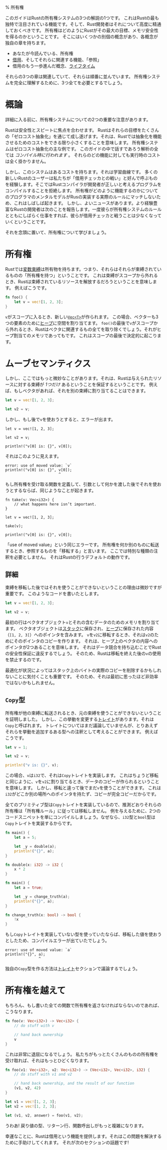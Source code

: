 % 所有権
<!--% Ownership-->

<!--This guide is one of three presenting Rust’s ownership system. This is one of-->
<!--Rust’s most unique and compelling features, with which Rust developers should-->
<!--become quite acquainted. Ownership is how Rust achieves its largest goal,-->
<!--memory safety. There are a few distinct concepts, each with its own-->
<!--chapter:-->
このガイドはRustの所有権システムの3つの解説の1つです。
これはRustの最も独特で注目されている機能です。そして、Rust開発者はそれについて高度に精通しておくべきです。
所有権はどのようにRustがその最大の目標、メモリ安全性を得るのかということです。
そこにはいくつかの別個の概念があり、各概念が独自の章を持ちます。

<!--* ownership, which you’re reading now-->
<!--* [borrowing][borrowing], and their associated feature ‘references’-->
<!--* [lifetimes][lifetimes], an advanced concept of borrowing-->
* あなたが今読んでいる、所有権
* [借用][borrowing]、そしてそれらに関連する機能、「参照」
* 借用のもう一歩進んだ概念、[ライフタイム][lifetimes]

<!--These three chapters are related, and in order. You’ll need all three to fully-->
<!--understand the ownership system.-->
それらの3つの章は関連していて、それらは順番に並んでいます。
所有権システムを完全に理解するために、3つ全てを必要とするでしょう。

[borrowing]: references-and-borrowing.html
[lifetimes]: lifetimes.html

<!--# Meta-->
# 概論

<!--Before we get to the details, two important notes about the ownership system.-->
詳細に入る前に、所有権システムについての2つの重要な注意があります。

<!--Rust has a focus on safety and speed. It accomplishes these goals through many-->
<!--‘zero-cost abstractions’, which means that in Rust, abstractions cost as little-->
<!--as possible in order to make them work. The ownership system is a prime example-->
<!--of a zero-cost abstraction. All of the analysis we’ll talk about in this guide-->
<!--is _done at compile time_. You do not pay any run-time cost for any of these-->
<!--features.-->
Rustは安全性とスピートに焦点を合わせます。
Rustはそれらの目標をたくさんの「ゼロコスト抽象化」を通じて成し遂げます。それは、Rustでは抽象化を機能させるためのコストをできる限り小さくすることを意味します。
所有権システムはゼロコスト抽象化の主な例です。
このガイドの中で話すであろう解析の全ては _コンパイル時に行われます_ 。
それらのどの機能に対しても実行時のコストは全く掛かりません。

<!--However, this system does have a certain cost: learning curve. Many new users-->
<!--to Rust experience something we like to call ‘fighting with the borrow-->
<!--checker’, where the Rust compiler refuses to compile a program that the author-->
<!--thinks is valid. This often happens because the programmer’s mental model of-->
<!--how ownership should work doesn’t match the actual rules that Rust implements.-->
<!--You probably will experience similar things at first. There is good news,-->
<!--however: more experienced Rust developers report that once they work with the-->
<!--rules of the ownership system for a period of time, they fight the borrow-->
<!--checker less and less.-->
しかし、このシステムはあるコストを持ちます。それは学習曲線です。
多くの新しいRustのユーザーは私たちが「借用チェッカとの戦い」と好んで呼ぶものを経験します。そこではRustコンパイラが開発者が正しいと考えるプログラムをコンパイルすることを拒絶します。
所有権がどのように機能するのかについてのプログラマのメンタルモデルがRusの実装する実際のルールにマッチしないため、これはしばしば起きます。
しかし、よいニュースがあります。より経験豊富なRustの開発者は次のことを報告します。一度彼らが所有権システムのルールとともにしばらく仕事をすれば、彼らが借用チェッカと戦うことは少なくなっていくということです。

<!--With that in mind, let’s learn about ownership.-->
それを念頭に置いて、所有権について学びましょう。

<!--# Ownership-->
# 所有権

<!--[Variable bindings][bindings] have a property in Rust: they ‘have ownership’-->
<!--of what they’re bound to. This means that when a binding goes out of scope,-->
<!--Rust will free the bound resources. For example:-->
Rustでは[変数束縛][bindings]は所有物を持ちます。つまり、それらはそれらが束縛されているものの「所有権を持つ」ということです。
これは束縛がスコープから外れるとき、Rustは束縛されているリソースを解放するだろうということを意味します。
例えばこうです。

```rust
fn foo() {
    let v = vec![1, 2, 3];
}
```

<!--When `v` comes into scope, a new [`Vec<T>`][vect] is created. In this case, the-->
<!--vector also allocates space on [the heap][heap], for the three elements. When-->
<!--`v` goes out of scope at the end of `foo()`, Rust will clean up everything-->
<!--related to the vector, even the heap-allocated memory. This happens-->
<!--deterministically, at the end of the scope.-->
`v`がスコープに入るとき、新しい[`Vec<T>`][vect]が作られます。
この場合、ベクターも3つの要素のために[ヒープ][heap]に空間を割り当てます。
`foo()`の最後で`v`がスコープから外れるとき、Rustはベクタに関連するもの全てを取り除くでしょう。それがヒープ割当てのメモリであってもです。
これはスコープの最後で決定的に起こります。

[vect]: ../std/vec/struct.Vec.html
[heap]: the-stack-and-the-heap.html
[bindings]: variable-bindings.html

<!--# Move semantics-->
# ムーブセマンティクス

<!--There’s some more subtlety here, though: Rust ensures that there is _exactly-->
<!--one_ binding to any given resource. For example, if we have a vector, we can-->
<!--assign it to another binding:-->
しかし、ここではもっと微妙なことがあります。それは、Rustは与えられたリソースに対する束縛が _1つだけ_ あるということを保証するということです。
例えば、もしベクタがあれば、それを別の束縛に割り当てることはできます。

```rust
let v = vec![1, 2, 3];

let v2 = v;
```

<!--But, if we try to use `v` afterwards, we get an error:-->
しかし、もし後で`v`を使おうとすると、エラーが出ます。

```rust,ignore
let v = vec![1, 2, 3];

let v2 = v;

println!("v[0] is: {}", v[0]);
```

<!--It looks like this:-->
それはこのように見えます。

```text
error: use of moved value: `v`
println!("v[0] is: {}", v[0]);
                        ^
```

<!--A similar thing happens if we define a function which takes ownership, and-->
<!--try to use something after we’ve passed it as an argument:-->
もし所有権を受け取る関数を定義して、引数として何かを渡した後でそれを使おうとするならば、同じようなことが起きます。

```rust,ignore
fn take(v: Vec<i32>) {
    // what happens here isn’t important.
}

let v = vec![1, 2, 3];

take(v);

println!("v[0] is: {}", v[0]);
```

<!--Same error: ‘use of moved value’. When we transfer ownership to something else,-->
<!--we say that we’ve ‘moved’ the thing we refer to. You don’t need some sort of-->
<!--special annotation here, it’s the default thing that Rust does.-->
「use of moved value」という同じエラーです。
所有権を何か別のものに転送するとき、参照するものを「移転する」と言います。
ここでは特別な種類の注釈を必要としません。
それはRustの行うデフォルトの動作です。

<!--## The details-->
## 詳細

<!--The reason that we cannot use a binding after we’ve moved it is subtle, but-->
<!--important. When we write code like this:-->
束縛を移転した後ではそれを使うことができないということの理由は微妙ですが重要です。
このようなコードを書いたとします。

```rust
let v = vec![1, 2, 3];

let v2 = v;
```

<!--The first line allocates memory for the vector object, `v`, and for the data it-->
<!--contains. The vector object is stored on the [stack][sh] and contains a pointer-->
<!--to the content (`[1, 2, 3]`) stored on the [heap][sh]. When we move `v` to `v2`,-->
<!--it creates a copy of that pointer, for `v2`. Which means that there would be two-->
<!--pointers to the content of the vector on the heap. It would violate Rust’s-->
<!--safety guarantees by introducing a data race. Therefore, Rust forbids using `v`-->
<!--after we’ve done the move.-->
最初の行はベクタオブジェクト`v`とそれの含むデータのためのメモリを割り当てます。
ベクタオブジェクトは[スタック][sh]に保存され、[ヒープ][sh]に保存された内容（`[1, 2, 3]`）へのポインタを含みます。
`v`を`v2`に移転するとき、それは`v2`のためにそのポインタのコピーを作ります。
それは、ヒープ上のベクタの内容へのポインタが2つあることを意味します。
それはデータ競合を持ち込むことでRustの安全性保証に違反するでしょう。
そのため、Rustは移転を終えた後の`v`の使用を禁止するのです。

[sh]: the-stack-and-the-heap.html

<!--It’s also important to note that optimizations may remove the actual copy of-->
<!--the bytes on the stack, depending on circumstances. So it may not be as-->
<!--inefficient as it initially seems.-->
最適化が状況によってはスタック上のバイトの実際のコピーを削除するかもしれないことに気付くことも重要です。
そのため、それは最初に思ったほど非効率ではないかもしれません。

<!--## `Copy` types-->
## `Copy`型

<!--We’ve established that when ownership is transferred to another binding, you-->
<!--cannot use the original binding. However, there’s a [trait][traits] that changes this-->
<!--behavior, and it’s called `Copy`. We haven’t discussed traits yet, but for now,-->
<!--you can think of them as an annotation to a particular type that adds extra-->
<!--behavior. For example:-->
所有権が他の束縛に転送されるとき、元の束縛を使うことができないということを証明しました。
しかし、この挙動を変更する[トレイト][traits]があります。それは`Copy`と呼ばれます。
トレイトについてはまだ議論していませんが、とりあえずそれらを挙動を追加するある型への注釈として考えることができます。
例えばこうです。

```rust
let v = 1;

let v2 = v;

println!("v is: {}", v);
```

<!--In this case, `v` is an `i32`, which implements the `Copy` trait. This means-->
<!--that, just like a move, when we assign `v` to `v2`, a copy of the data is made.-->
<!--But, unlike a move, we can still use `v` afterward. This is because an `i32`-->
<!--has no pointers to data somewhere else, copying it is a full copy.-->
この場合、`v`は`i32`で、それは`Copy`トレイトを実装します。
これはちょうど移転と同じように、`v`を`v2`に割り当てるとき、データのコピーが作られるということを意味します。
しかし、移転と違って後でまだ`v`を使うことができます。
これは`i32`がどこか別の場所へのポインタを持たず、コピーが完全コピーだからです。

<!--All primitive types implement the `Copy` trait and their ownership is-->
<!--therefore not moved like one would assume, following the ´ownership rules´.-->
<!--To give an example, the two following snippets of code only compile because the-->
<!--`i32` and `bool` types implement the `Copy` trait.-->
全てのプリミティブ型は`Copy`トレイトを実装しているので、推測どおりそれらの所有権は「所有権ルール」に従っては移転しません。
例を与えるために、2つのコードスニペットを単にコンパイルしましょう。なぜなら、`i32`型と`bool`型は`Copy`トレイトを実装するからです。

```rust
fn main() {
    let a = 5;

    let _y = double(a);
    println!("{}", a);
}

fn double(x: i32) -> i32 {
    x * 2
}
```

```rust
fn main() {
    let a = true;

    let _y = change_truth(a);
    println!("{}", a);
}

fn change_truth(x: bool) -> bool {
    !x
}
```

<!--If we had used types that do not implement the `Copy` trait,-->
<!--we would have gotten a compile error because we tried to use a moved value.-->
もし`Copy`トレイトを実装していない型を使っていたならば、移転した値を使おうとしたため、コンパイルエラーが出ていたでしょう。

```text
error: use of moved value: `a`
println!("{}", a);
               ^
```

<!--We will discuss how to make your own types `Copy` in the [traits][traits]-->
<!--section.-->
独自の`Copy`型を作る方法は[トレイト][traits]セクションで議論するでしょう。

[traits]: traits.html

<!--# More than ownership-->
# 所有権を越えて

<!--Of course, if we had to hand ownership back with every function we wrote:-->
もちろん、もし書いた全ての関数で所有権を返さなければならないのであれば、こうなります。

```rust
fn foo(v: Vec<i32>) -> Vec<i32> {
    // do stuff with v

    // hand back ownership
    v
}
```

<!--This would get very tedious. It gets worse the more things we want to take ownership of:-->
これは非常に退屈になるでしょう。
私たちがもっとたくさんのものの所有権を受け取れば、それはもっとひどくなります。

```rust
fn foo(v1: Vec<i32>, v2: Vec<i32>) -> (Vec<i32>, Vec<i32>, i32) {
    // do stuff with v1 and v2

    // hand back ownership, and the result of our function
    (v1, v2, 42)
}

let v1 = vec![1, 2, 3];
let v2 = vec![1, 2, 3];

let (v1, v2, answer) = foo(v1, v2);
```

<!--Ugh! The return type, return line, and calling the function gets way more-->
<!--complicated.-->
うわあ!
戻り値の型、リターン行、関数呼出しがもっと複雑になります。

<!--Luckily, Rust offers a feature, borrowing, which helps us solve this problem.-->
<!--It’s the topic of the next section!-->
幸運なことに、Rustは借用という機能を提供します。それはこの問題を解決するために手助けしてくれます。
それが次のセクションの話題です!
